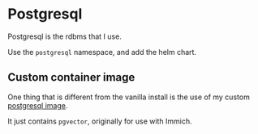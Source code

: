 # Postgresql

Postgresql is the rdbms that I use.

Use the `postgresql` namespace, and add the helm chart.

## Custom container image

One thing that is different from the vanilla install is the use of my custom
[postgresql image](https://git.clortox.com/Infrastructure/Gluttony-Cluster-Postgresql).

It just contains `pgvector`, originally for use with Immich.
